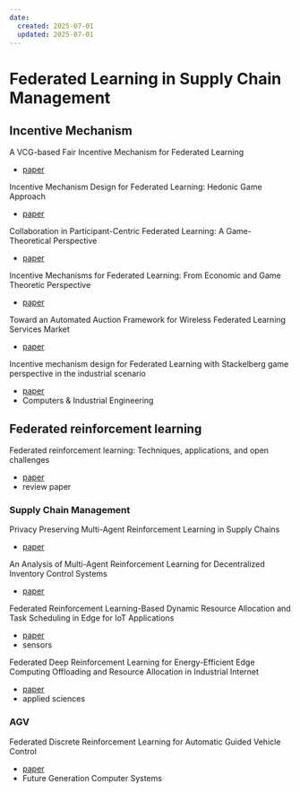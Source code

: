 ```yaml
---
date:
  created: 2025-07-01
  updated: 2025-07-01
---
```



# Federated Learning in Supply Chain Management

<!-- more -->

## Incentive Mechanism

A VCG-based Fair Incentive Mechanism for Federated Learning

- [paper](https://arxiv.org/abs/2008.06680)

Incentive Mechanism Design for Federated Learning: Hedonic Game Approach

- [paper](https://arxiv.org/abs/2101.09673)

Collaboration in Participant-Centric Federated Learning: A Game-Theoretical Perspective

- [paper](https://arxiv.org/abs/2207.12030)

Incentive Mechanisms for Federated Learning: From Economic and Game Theoretic Perspective

- [paper](https://arxiv.org/abs/2111.11850)

Toward an Automated Auction Framework for Wireless Federated Learning Services Market

- [paper](https://arxiv.org/abs/1912.06370)

Incentive mechanism design for Federated Learning with Stackelberg game perspective in the industrial scenario

- [paper](https://doi.org/10.1016/j.cie.2023.109592)
- Computers & Industrial Engineering

## Federated reinforcement learning

Federated reinforcement learning: Techniques, applications, and open challenges

- [paper](https://arxiv.org/abs/2108.11887)
- review paper

### Supply Chain Management

Privacy Preserving Multi-Agent Reinforcement Learning in Supply Chains

- [paper](https://arxiv.org/abs/2312.05686)

An Analysis of Multi-Agent Reinforcement Learning for Decentralized Inventory Control Systems

- [paper](https://arxiv.org/abs/2307.11432)

Federated Reinforcement Learning-Based Dynamic Resource Allocation and Task Scheduling in Edge for IoT Applications

- [paper](https://doi.org/10.3390/s25072197)
- sensors

Federated Deep Reinforcement Learning for Energy-Efficient Edge Computing Offloading and Resource Allocation in Industrial Internet

- [paper](https://doi.org/10.3390/app13116708)
- applied sciences

### AGV

Federated Discrete Reinforcement Learning for Automatic Guided Vehicle Control

- [paper](https://doi.org/10.1016/j.future.2023.08.021)
- Future Generation Computer Systems